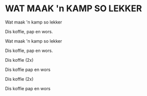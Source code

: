 # WAT MAAK 'n KAMP SO LEKKER

Wat maak 'n kamp so lekker

Dis koffie, pap en wors.

Wat maak 'n kamp so lekker

Dis koffie, pap en wors.

Dis koffie (2x)

Dis koffie pap en wors

Dis koffie (2x)

Dis koffie pap en wors

